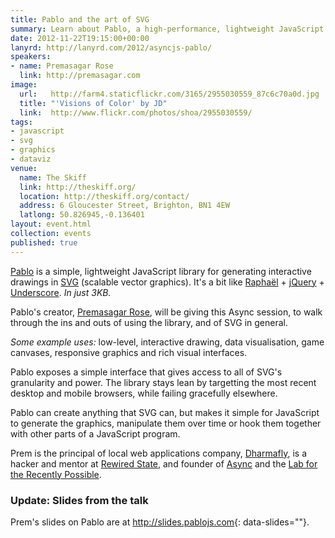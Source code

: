 ```yaml
---
title: Pablo and the art of SVG
summary: Learn about Pablo, a high-performance, lightweight JavaScript library for generating interactive drawings in SVG.
date: 2012-11-22T19:15:00+00:00
lanyrd: http://lanyrd.com/2012/asyncjs-pablo/
speakers:
- name: Premasagar Rose
  link: http://premasagar.com
image:
  url:   http://farm4.staticflickr.com/3165/2955030559_87c6c70a0d.jpg
  title: "'Visions of Color' by JD"
  link:  http://www.flickr.com/photos/shoa/2955030559/
tags:
- javascript
- svg
- graphics
- dataviz
venue:
  name: The Skiff
  link: http://theskiff.org/
  location: http://theskiff.org/contact/
  address: 6 Gloucester Street, Brighton, BN1 4EW
  latlong: 50.826945,-0.136401
layout: event.html
collection: events
published: true
---
```


[Pablo][pablo] is a simple, lightweight JavaScript library for generating interactive drawings in [SVG][svg] (scalable vector graphics). It's a bit like [Raphaël][raphael] + [jQuery][jquery] + [Underscore][_]. _In just 3KB._

Pablo's creator, [Premasagar Rose][prem], will be giving this Async session, to walk through the ins and outs of using the library, and of SVG in general.

_Some example uses:_ low-level, interactive drawing, data visualisation, game canvases, responsive graphics and rich visual interfaces.

Pablo exposes a simple interface that gives access to all of SVG's granularity and power. The library stays lean by targetting the most recent desktop and mobile browsers, while failing gracefully elsewhere.

Pablo can create anything that SVG can, but makes it simple for JavaScript to generate the graphics, manipulate them over time or hook them together with other parts of a JavaScript program.

Prem is the principal of local web applications company, [Dharmafly][df], is a hacker and mentor at [Rewired State][rs], and founder of [Async][async] and the [Lab for the Recently Possible][L4RP].


### Update: Slides from the talk

Prem's slides on Pablo are at
<http://slides.pablojs.com>{: data-slides=""}.

[pablo]: http://pablojs.com
[prem]: http://premasagar.com
[df]: http://dharmafly.com
[rs]: http://rewiredstate.org
[async]: http://asyncjs.com
[L4RP]: http://L4RP.com
[mit]: http://opensource.org/licenses/mit-license.php
[svg]: https://developer.mozilla.org/en/SVG
[pablo-min]: https://github.com/downloads/dharmafly/pablo/pablo.min.js
[raphael]: http://raphaeljs.com
[jquery]: http://jquery.com
[_]: http://documentcloud.github.com/underscore/
[reference]: http://pablojs.com/reference/
